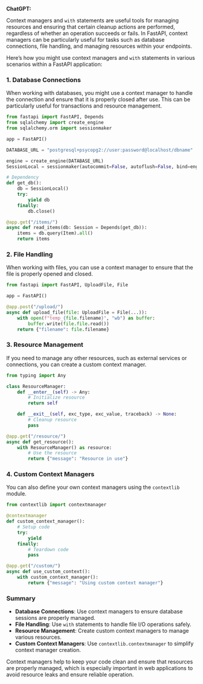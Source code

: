 **ChatGPT:**

Context managers and `with` statements are useful tools for managing resources and ensuring that certain cleanup actions are performed, regardless of whether an operation succeeds or fails. In FastAPI, context managers can be particularly useful for tasks such as database connections, file handling, and managing resources within your endpoints.

Here’s how you might use context managers and `with` statements in various scenarios within a FastAPI application:

### 1. **Database Connections**

When working with databases, you might use a context manager to handle the connection and ensure that it is properly closed after use. This can be particularly useful for transactions and resource management.

```python
from fastapi import FastAPI, Depends
from sqlalchemy import create_engine
from sqlalchemy.orm import sessionmaker

app = FastAPI()

DATABASE_URL = "postgresql+psycopg2://user:password@localhost/dbname"

engine = create_engine(DATABASE_URL)
SessionLocal = sessionmaker(autocommit=False, autoflush=False, bind=engine)

# Dependency
def get_db():
    db = SessionLocal()
    try:
        yield db
    finally:
        db.close()

@app.get("/items/")
async def read_items(db: Session = Depends(get_db)):
    items = db.query(Item).all()
    return items
```

### 2. **File Handling**

When working with files, you can use a context manager to ensure that the file is properly opened and closed.

```python
from fastapi import FastAPI, UploadFile, File

app = FastAPI()

@app.post("/upload/")
async def upload_file(file: UploadFile = File(...)):
    with open(f"temp_{file.filename}", "wb") as buffer:
        buffer.write(file.file.read())
    return {"filename": file.filename}
```

### 3. **Resource Management**

If you need to manage any other resources, such as external services or connections, you can create a custom context manager.

```python
from typing import Any

class ResourceManager:
    def __enter__(self) -> Any:
        # Initialize resource
        return self

    def __exit__(self, exc_type, exc_value, traceback) -> None:
        # Cleanup resource
        pass

@app.get("/resource/")
async def get_resource():
    with ResourceManager() as resource:
        # Use the resource
        return {"message": "Resource in use"}
```

### 4. **Custom Context Managers**

You can also define your own context managers using the `contextlib` module.

```python
from contextlib import contextmanager

@contextmanager
def custom_context_manager():
    # Setup code
    try:
        yield
    finally:
        # Teardown code
        pass

@app.get("/custom/")
async def use_custom_context():
    with custom_context_manager():
        return {"message": "Using custom context manager"}
```

### Summary

* **Database Connections**: Use context managers to ensure database sessions are properly managed.
* **File Handling**: Use `with` statements to handle file I/O operations safely.
* **Resource Management**: Create custom context managers to manage various resources.
* **Custom Context Managers**: Use `contextlib.contextmanager` to simplify context manager creation.

Context managers help to keep your code clean and ensure that resources are properly managed, which is especially important in web applications to avoid resource leaks and ensure reliable operation.